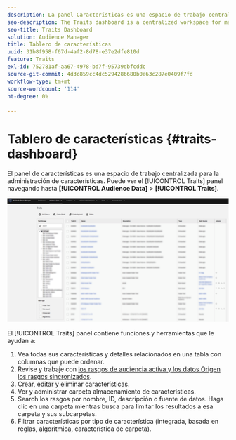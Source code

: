 ```yaml
---
description: La panel Características es una espacio de trabajo centralizada para la administración de características.
seo-description: The Traits dashboard is a centralized workspace for managing traits.
seo-title: Traits Dashboard
solution: Audience Manager
title: Tablero de características
uuid: 31b8f958-f67d-4af2-8d78-e37e2dfe810d
feature: Traits
exl-id: 752781af-aa67-4978-bd7f-95739dbfcddc
source-git-commit: 4d3c859cc4dc5294286680b0e63c287e0409f7fd
workflow-type: tm+mt
source-wordcount: '114'
ht-degree: 0%

---
```


# Tablero de características {#traits-dashboard}

El panel de características es una espacio de trabajo centralizada para la administración de características. Puede ver el [!UICONTROL Traits] panel navegando hasta **[!UICONTROL Audience Data]** > **[!UICONTROL Traits]**.

![](assets/traits-dashboard.png)

<!-- c_tb_dashboard.xml -->

El [!UICONTROL Traits] panel contiene funciones y herramientas que le ayudan a:

1. Vea todas sus características y detalles relacionados en una tabla con columnas que puede ordenar.
2. Revise y trabaje con [los rasgos de audiencia activa y los datos Origen los rasgos sincronizados](../../features/traits/client-activity-synced-audience-traits.md).
3. Crear, editar y eliminar características.
4. Ver y administrar carpeta almacenamiento de características.
5. Search los rasgos por nombre, ID, descripción o fuente de datos. Haga clic en una carpeta mientras busca para limitar los resultados a esa carpeta y sus subcarpetas.
6. Filtrar características por tipo de característica (integrada, basada en reglas, algorítmica, característica de carpeta).
